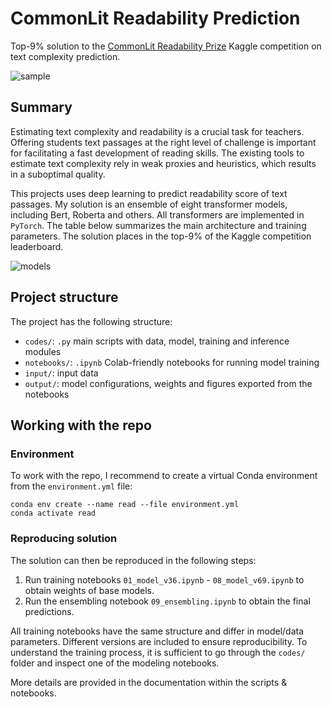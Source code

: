 # CommonLit Readability Prediction

Top-9% solution to the [CommonLit Readability Prize](https://www.kaggle.com/c/commonlitreadabilityprize) Kaggle competition on text complexity prediction.

![sample](https://i.postimg.cc/hv6yfMYz/cover-books.jpg)


## Summary

Estimating text complexity and readability is a crucial task for teachers. Offering students text passages at the right level of challenge is important for facilitating a fast development of reading skills. The existing tools to estimate text complexity rely in weak proxies and heuristics, which results in a suboptimal quality.

This projects uses deep learning to predict readability score of text passages. My solution is an ensemble of eight transformer models, including Bert, Roberta and others. All transformers are implemented in `PyTorch`. The table below summarizes the main architecture and training parameters. The solution places in the top-9% of the Kaggle competition leaderboard.

![models](https://i.postimg.cc/JnY0HdWQ/read-params.jpg)


## Project structure

The project has the following structure:
- `codes/`: `.py` main scripts with data, model, training and inference modules
- `notebooks/`: `.ipynb` Colab-friendly notebooks for running model training
- `input/`: input data
- `output/`: model configurations, weights and figures exported from the notebooks


## Working with the repo

### Environment

To work with the repo, I recommend to create a virtual Conda environment from the `environment.yml` file:
```
conda env create --name read --file environment.yml
conda activate read
```

### Reproducing solution

The solution can then be reproduced in the following steps:
1. Run training notebooks `01_model_v36.ipynb` - `08_model_v69.ipynb` to obtain weights of base models.
2. Run the ensembling notebook `09_ensembling.ipynb` to obtain the final predictions.

All training notebooks have the same structure and differ in model/data parameters. Different versions are included to ensure reproducibility. To understand the training process, it is sufficient to go through the `codes/` folder and inspect one of the modeling notebooks.

More details are provided in the documentation within the scripts & notebooks.
